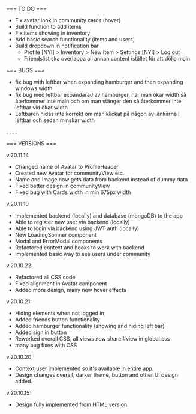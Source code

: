 === TO DO ===

- Fix avatar look in community cards (hover)
- Build function to add items
- Fix items showing in inventory
- Add basic search functionality (items and users)
- Build dropdown in notification bar
  - Profile [NYI] > Inventory > New Item > Settings [NYI] > Log out
  - Friendslist ska overlappa all annan content istället för att dölja main

=== BUGS ===

- fix bug with leftbar when expanding hamburger and then expanding windows width
- fix bug med leftbar expandarad av hamburger, när man ökar width så återkommer inte main och om man stänger den så återkommer inte leftbar vid ökar width
- Leftbaren hidas inte korrekt om man klickat på någon av länkarna i leftbar och sedan minskar width

.
.
.
.

=== VERSIONS ===

v.20.11.14

- Changed name of Avatar to ProfileHeader
- Created new Avatar for communityView etc.
- Name and Image now gets data from backend instead of dummy data
- Fixed better design in communityView
- Fixed bug with Cards width in min 675px width

v.20.11.10

- Implemented backend (locally) and database (mongoDB) to the app
- Able to register new user via backend (locally)
- Able to login via backend using JWT auth (locally)
- New LoadingSpinner component
- Modal and ErrorModal components
- Refactored context and hooks to work with backend
- Implemented basic way to see users under community

v.20.10.22:

- Refactored all CSS code
- Fixed alignment in Avatar component
- Added more design, many new hover effects

v.20.10.21:

- Hiding elements when not logged in
- Added friends button functionality
- Added hamburger functionality (showing and hiding left bar)
- Added sign in button
- Reworked overall CSS, all views now share #view in global.css
- many bug fixes with CSS

v.20.10.20:

- Context user implemented so it's available in entire app.
- Design changes overall, darker theme, button and other UI design added.

v.20.10.15:

- Design fully implemented from HTML version.
